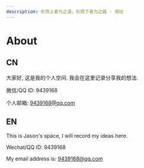 ```yaml
---
description: 形而上者为之道，形而下者为之器 - 易经
---
```


# About

## CN

大家好, 这是我的个人空间. 我会在这里记录分享我的想法.

微信/QQ ID: 9439168

个人邮箱: 9439168@qq.com

## EN

This is Jason's space, I will record my ideas here.

Wechat/QQ ID: 9439168

My email address is: 9439168@qq.com



